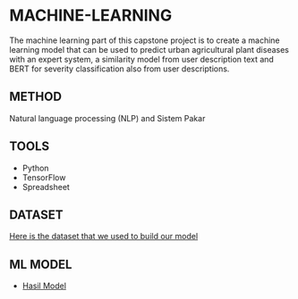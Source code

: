 # MACHINE-LEARNING
The machine learning part of this capstone project is to create a machine learning model that can be used to predict urban agricultural plant diseases with an expert system, a similarity model from user description text and BERT for severity classification also from user descriptions.

## METHOD
Natural language processing (NLP) and Sistem Pakar

## TOOLS
* Python
* TensorFlow
* Spreadsheet

## DATASET
[Here is the dataset that we used to build our model](https://drive.google.com/drive/folders/12SZGQx1p_tE_FGExdOR1s6-IjS9iwsO-)

## ML MODEL
* [Hasil Model](https://drive.google.com/drive/folders/1AJXgRS_jEuvTWCfL3uJfKJeip8ygq7st?usp=drive_link)
